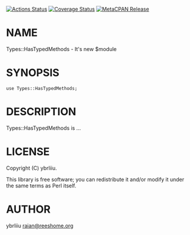 [![Actions Status](https://github.com/ybrliiu/p5-Types-HasTypedMethods/workflows/test/badge.svg)](https://github.com/ybrliiu/p5-Types-HasTypedMethods/actions) [![Coverage Status](https://img.shields.io/coveralls/ybrliiu/p5-Types-HasTypedMethods/master.svg?style=flat)](https://coveralls.io/r/ybrliiu/p5-Types-HasTypedMethods?branch=master) [![MetaCPAN Release](https://badge.fury.io/pl/Types-HasTypedMethods.svg)](https://metacpan.org/release/Types-HasTypedMethods)
# NAME

Types::HasTypedMethods - It's new $module

# SYNOPSIS

    use Types::HasTypedMethods;

# DESCRIPTION

Types::HasTypedMethods is ...

# LICENSE

Copyright (C) ybrliiu.

This library is free software; you can redistribute it and/or modify
it under the same terms as Perl itself.

# AUTHOR

ybrliiu <raian@reeshome.org>
